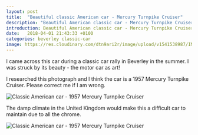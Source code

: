 ```yaml
---
layout: post
title:  "Beautiful classic American car - Mercury Turnpike Cruiser"
description: "Beautiful American classic car - Mercury Turnpike Cruiser - they don't make cars like this any more!"
introduction: Beautiful American classic car - Mercury Turnpike Cruiser - they don't make cars like this any more!
date:   2018-04-01 21:43:33 +0100
categories: beverley classic-car
image: https://res.cloudinary.com/dtn9ari2r/image/upload/v1541538987/IMG_1430.jpg
---
```

<p>I came across this car during a classic car rally in Beverley in the summer. I was struck by its beauty - the motor car as art!</p>
<p>I researched this photograph and I think the car is a 1957 Mercury Turnpike Cruiser. Please correct me if I am wrong.</p>
<img class="img-fluid" src="https://res.cloudinary.com/dtn9ari2r/image/upload/v1541538987/IMG_1430.jpg" alt="Classic American car - 1957 Mercury Turnpike Cruiser" >
<p>The damp climate in the United Kingdom would make this a difficult car to maintain due to all the chrome.</p>
<img class="img-fluid" src="https://res.cloudinary.com/dtn9ari2r/image/upload/v1541621916/blog/35180236_385182672004296_5910550095140487168_n.jpg" alt="Classic American car - 1957 Mercury Turnpike Cruiser" >